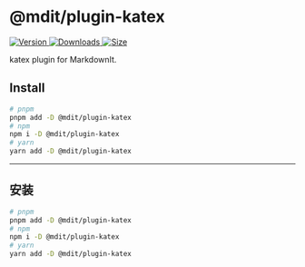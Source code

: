 # @mdit/plugin-katex

[![Version](https://img.shields.io/npm/v/@mdit/plugin-katex/next.svg?style=flat-square&logo=npm) ![Downloads](https://img.shields.io/npm/dm/@mdit/plugin-katex.svg?style=flat-square&logo=npm) ![Size](https://img.shields.io/bundlephobia/min/@mdit/plugin-katex?style=flat-square&logo=npm)](https://www.npmjs.com/package/@mdit/plugin-katex)

katex plugin for MarkdownIt.

## Install

```bash
# pnpm
pnpm add -D @mdit/plugin-katex
# npm
npm i -D @mdit/plugin-katex
# yarn
yarn add -D @mdit/plugin-katex
```

---

## 安装

```bash
# pnpm
pnpm add -D @mdit/plugin-katex
# npm
npm i -D @mdit/plugin-katex
# yarn
yarn add -D @mdit/plugin-katex
```
